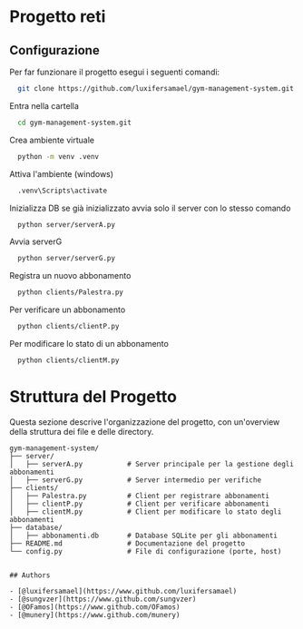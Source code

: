 
# Progetto reti



## Configurazione

Per far funzionare il progetto esegui i seguenti comandi:

```bash
  git clone https://github.com/luxifersamael/gym-management-system.git
```
Entra nella cartella
```bash
  cd gym-management-system.git
```
Crea ambiente virtuale
```bash
  python -m venv .venv
```
Attiva l'ambiente (windows)
```bash
  .venv\Scripts\activate
```
Inizializza DB se già inizializzato avvia solo il server con lo stesso comando
```bash
  python server/serverA.py
```
Avvia serverG
```bash
  python server/serverG.py
```
Registra un nuovo abbonamento
```bash
  python clients/Palestra.py
```
Per verificare un abbonamento
```bash
  python clients/clientP.py
```
Per modificare lo stato di un abbonamento
```bash
  python clients/clientM.py
```


# Struttura del Progetto

Questa sezione descrive l'organizzazione del progetto, con un'overview della struttura dei file e delle directory.


```plaintext
gym-management-system/
├── server/
│   ├── serverA.py           # Server principale per la gestione degli abbonamenti
│   ├── serverG.py           # Server intermedio per verifiche
├── clients/
│   ├── Palestra.py          # Client per registrare abbonamenti
│   ├── clientP.py           # Client per verificare abbonamenti
│   ├── clientM.py           # Client per modificare lo stato degli abbonamenti
├── database/
│   ├── abbonamenti.db       # Database SQLite per gli abbonamenti
├── README.md                # Documentazione del progetto
└── config.py                # File di configurazione (porte, host)


## Authors

- [@luxifersamael](https://www.github.com/luxifersamael)
- [@sungvzer](https://www.github.com/sungvzer)
- [@OFamos](https://www.github.com/OFamos)
- [@munery](https://www.github.com/munery)
